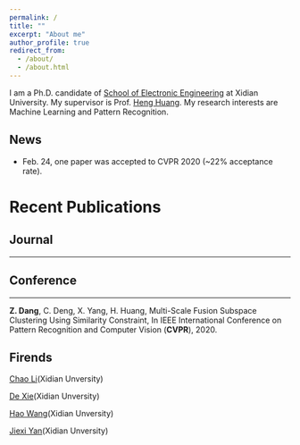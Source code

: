 ```yaml
---
permalink: /
title: ""
excerpt: "About me"
author_profile: true
redirect_from: 
  - /about/
  - /about.html
---
```


I am a Ph.D. candidate of [School of Electronic Engineering](http://see.xidian.edu.cn/) at Xidian University. My supervisor is Prof. [Heng Huang](https://www.pitt.edu/~heh45/index.html). My research interests are Machine Learning and Pattern Recognition. 


News
------
* Feb. 24, one paper was accepted to CVPR 2020 (~22% acceptance rate).

# Recent Publications
## Journal
------
## Conference
------
**Z. Dang**, C. Deng, X. Yang, H. Huang, Multi-Scale Fusion Subspace Clustering Using Similarity Constraint, In IEEE International Conference on Pattern Recognition and Computer Vision (**CVPR**), 2020.


Firends
------
[Chao Li](https://chaoli1991.github.io/)(Xidian Unversity)

[De Xie](https://shadowxiede.github.io/)(Xidian Unversity)

[Hao Wang](https://haowang1992.github.io/)(Xidian Unversity)

[Jiexi Yan](https://JiexiYan.github.io)(Xidian Unversity)

